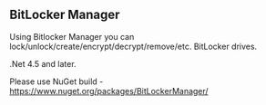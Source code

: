 ## BitLocker Manager

Using Bitlocker Manager you can lock/unlock/create/encrypt/decrypt/remove/etc. BitLocker drives.

.Net 4.5 and later.

Please use NuGet build - https://www.nuget.org/packages/BitLockerManager/